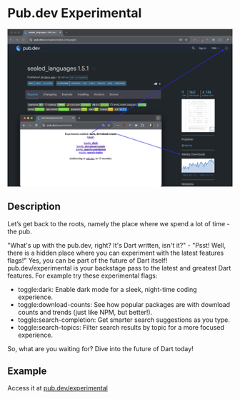 # Pub.dev Experimental

![Preview](./preview.jpeg)

## Description

Let’s get back to the roots, namely the place where we spend a lot of time - the pub.

"What's up with the pub.dev, right? It's Dart written, isn't it?" - "Psst! Well, there is a hidden place where you can experiment with the latest features flags!" Yes, you can be part of the future of Dart itself! pub.dev/experimental is your backstage pass to the latest and greatest Dart features. For example try these experimental flags:

- toggle:dark: Enable dark mode for a sleek, night-time coding experience.
- toggle:download-counts: See how popular packages are with download counts and trends (just like NPM, but better!).
- toggle:search-completion: Get smarter search suggestions as you type.
- toggle:search-topics: Filter search results by topic for a more focused experience.

So, what are you waiting for? Dive into the future of Dart today!

## Example

Access it at [pub.dev/experimental](https://pub.dev/experimental)
